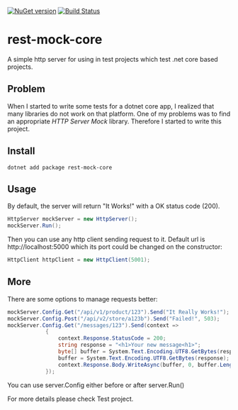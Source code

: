 [![NuGet version](https://badge.fury.io/nu/rest-mock-core.svg)](https://badge.fury.io/nu/rest-mock-core)
[![Build Status](https://benyblack.visualstudio.com/rest-mock-core/_apis/build/status/benyblack.rest-mock-core?branchName=main)](https://benyblack.visualstudio.com/rest-mock-core/_build/latest?definitionId=11&branchName=main)

# rest-mock-core
A simple http server for using in test projects which test .net core based projects.

## Problem
When I started to write some tests for a dotnet core app, I realized that many libraries do not work on that platform.
One of my problems was to find an appropriate *HTTP Server Mock* library. Therefore I started to write this project.

## Install
```console
dotnet add package rest-mock-core
```
## Usage
By default, the server will return "It Works!" with a OK status code (200).

```csharp
HttpServer mockServer = new HttpServer();
mockServer.Run();
```
Then you can use any http client sending request to it.
Default url is http://localhost:5000 which its port could be changed on the constructor:

```csharp
HttpClient httpClient = new HttpClient(5001);
```


## More
There are some options to manage requests better:
```csharp
mockServer.Config.Get("/api/v1/product/123").Send("It Really Works!");
mockServer.Config.Post("/api/v2/store/a123b").Send("Failed!", 503);
mockServer.Config.Get("/messages/123").Send(context =>
            {
                context.Response.StatusCode = 200;
                string response = "<h1>Your new message<h1>";
                byte[] buffer = System.Text.Encoding.UTF8.GetBytes(response);
                buffer = System.Text.Encoding.UTF8.GetBytes(response);
                context.Response.Body.WriteAsync(buffer, 0, buffer.Length);
            });
```
You can use server.Config either before or after server.Run()

For more details please check Test project.

